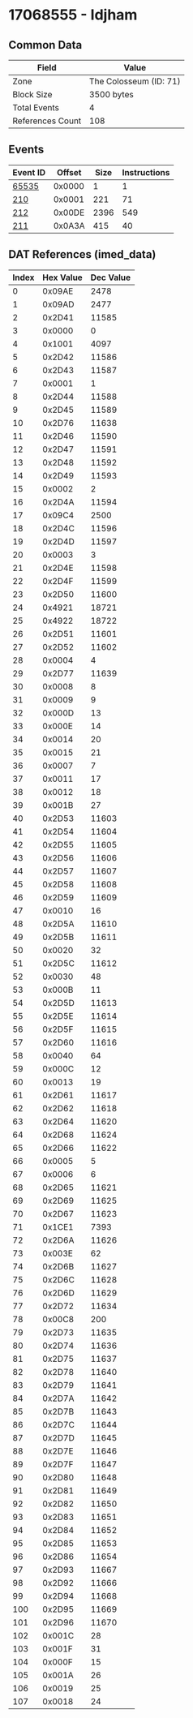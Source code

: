 # 17068555 - Idjham

## Common Data

| Field            | Value                  |
|------------------|------------------------|
| Zone             | The Colosseum (ID: 71) |
| Block Size       | 3500 bytes             |
| Total Events     | 4                      |
| References Count | 108                    |

## Events

| Event ID            | Offset   |   Size |   Instructions |
|---------------------|----------|--------|----------------|
| [65535](./65535.md) | 0x0000   |      1 |              1 |
| [210](./210.md)     | 0x0001   |    221 |             71 |
| [212](./212.md)     | 0x00DE   |   2396 |            549 |
| [211](./211.md)     | 0x0A3A   |    415 |             40 |

## DAT References (imed_data)

|   Index | Hex Value   |   Dec Value |
|---------|-------------|-------------|
|       0 | 0x09AE      |        2478 |
|       1 | 0x09AD      |        2477 |
|       2 | 0x2D41      |       11585 |
|       3 | 0x0000      |           0 |
|       4 | 0x1001      |        4097 |
|       5 | 0x2D42      |       11586 |
|       6 | 0x2D43      |       11587 |
|       7 | 0x0001      |           1 |
|       8 | 0x2D44      |       11588 |
|       9 | 0x2D45      |       11589 |
|      10 | 0x2D76      |       11638 |
|      11 | 0x2D46      |       11590 |
|      12 | 0x2D47      |       11591 |
|      13 | 0x2D48      |       11592 |
|      14 | 0x2D49      |       11593 |
|      15 | 0x0002      |           2 |
|      16 | 0x2D4A      |       11594 |
|      17 | 0x09C4      |        2500 |
|      18 | 0x2D4C      |       11596 |
|      19 | 0x2D4D      |       11597 |
|      20 | 0x0003      |           3 |
|      21 | 0x2D4E      |       11598 |
|      22 | 0x2D4F      |       11599 |
|      23 | 0x2D50      |       11600 |
|      24 | 0x4921      |       18721 |
|      25 | 0x4922      |       18722 |
|      26 | 0x2D51      |       11601 |
|      27 | 0x2D52      |       11602 |
|      28 | 0x0004      |           4 |
|      29 | 0x2D77      |       11639 |
|      30 | 0x0008      |           8 |
|      31 | 0x0009      |           9 |
|      32 | 0x000D      |          13 |
|      33 | 0x000E      |          14 |
|      34 | 0x0014      |          20 |
|      35 | 0x0015      |          21 |
|      36 | 0x0007      |           7 |
|      37 | 0x0011      |          17 |
|      38 | 0x0012      |          18 |
|      39 | 0x001B      |          27 |
|      40 | 0x2D53      |       11603 |
|      41 | 0x2D54      |       11604 |
|      42 | 0x2D55      |       11605 |
|      43 | 0x2D56      |       11606 |
|      44 | 0x2D57      |       11607 |
|      45 | 0x2D58      |       11608 |
|      46 | 0x2D59      |       11609 |
|      47 | 0x0010      |          16 |
|      48 | 0x2D5A      |       11610 |
|      49 | 0x2D5B      |       11611 |
|      50 | 0x0020      |          32 |
|      51 | 0x2D5C      |       11612 |
|      52 | 0x0030      |          48 |
|      53 | 0x000B      |          11 |
|      54 | 0x2D5D      |       11613 |
|      55 | 0x2D5E      |       11614 |
|      56 | 0x2D5F      |       11615 |
|      57 | 0x2D60      |       11616 |
|      58 | 0x0040      |          64 |
|      59 | 0x000C      |          12 |
|      60 | 0x0013      |          19 |
|      61 | 0x2D61      |       11617 |
|      62 | 0x2D62      |       11618 |
|      63 | 0x2D64      |       11620 |
|      64 | 0x2D68      |       11624 |
|      65 | 0x2D66      |       11622 |
|      66 | 0x0005      |           5 |
|      67 | 0x0006      |           6 |
|      68 | 0x2D65      |       11621 |
|      69 | 0x2D69      |       11625 |
|      70 | 0x2D67      |       11623 |
|      71 | 0x1CE1      |        7393 |
|      72 | 0x2D6A      |       11626 |
|      73 | 0x003E      |          62 |
|      74 | 0x2D6B      |       11627 |
|      75 | 0x2D6C      |       11628 |
|      76 | 0x2D6D      |       11629 |
|      77 | 0x2D72      |       11634 |
|      78 | 0x00C8      |         200 |
|      79 | 0x2D73      |       11635 |
|      80 | 0x2D74      |       11636 |
|      81 | 0x2D75      |       11637 |
|      82 | 0x2D78      |       11640 |
|      83 | 0x2D79      |       11641 |
|      84 | 0x2D7A      |       11642 |
|      85 | 0x2D7B      |       11643 |
|      86 | 0x2D7C      |       11644 |
|      87 | 0x2D7D      |       11645 |
|      88 | 0x2D7E      |       11646 |
|      89 | 0x2D7F      |       11647 |
|      90 | 0x2D80      |       11648 |
|      91 | 0x2D81      |       11649 |
|      92 | 0x2D82      |       11650 |
|      93 | 0x2D83      |       11651 |
|      94 | 0x2D84      |       11652 |
|      95 | 0x2D85      |       11653 |
|      96 | 0x2D86      |       11654 |
|      97 | 0x2D93      |       11667 |
|      98 | 0x2D92      |       11666 |
|      99 | 0x2D94      |       11668 |
|     100 | 0x2D95      |       11669 |
|     101 | 0x2D96      |       11670 |
|     102 | 0x001C      |          28 |
|     103 | 0x001F      |          31 |
|     104 | 0x000F      |          15 |
|     105 | 0x001A      |          26 |
|     106 | 0x0019      |          25 |
|     107 | 0x0018      |          24 |
